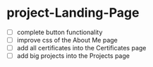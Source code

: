 # project-Landing-Page

- [ ] complete button functionality
- [ ] improve css of the About Me page
- [ ] add all certificates into the Certificates page
- [ ] add big projects into the Projects page